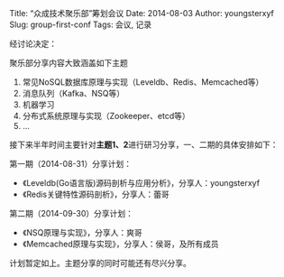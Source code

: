 Title: “众成技术聚乐部”筹划会议
Date: 2014-08-03
Author: youngsterxyf
Slug: group-first-conf
Tags: 会议, 记录

经讨论决定：

聚乐部分享内容大致涵盖如下主题

1. 常见NoSQL数据库原理与实现（Leveldb、Redis、Memcached等）
2. 消息队列（Kafka、NSQ等）
3. 机器学习
4. 分布式系统原理与实现（Zookeeper、etcd等）
5. ...

接下来半年时间主要针对**主题1、2**进行研习分享，一、二期的具体安排如下：

第一期（2014-08-31）分享计划：

- 《Leveldb(Go语言版)源码剖析与应用分析》，分享人：youngsterxyf
- 《Redis关键特性源码剖析》，分享人：蕾哥


第二期（2014-09-30）分享计划：

- 《NSQ原理与实现》，分享人：爽哥
- 《Memcached原理与实现》，分享人：侯哥，及所有成员

计划暂定如上。主题分享的同时可能还有尽兴分享。
